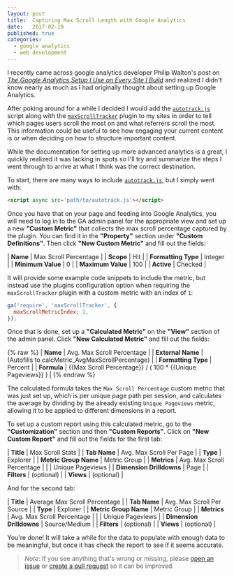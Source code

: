 ```yaml
---
layout: post
title:  Capturing Max Scroll Length with Google Analytics
date:   2017-02-19
published: true
categories: 
  - google analytics
  - web development
---
```


I recently came across google analytics developer Philip Walton's post on [_The Google Analytics Setup I Use on Every Site I Build_](https://philipwalton.com/articles/the-google-analytics-setup-i-use-on-every-site-i-build/) and realized I didn't know nearly as much as I had originally thought about setting up Google Analytics. 

After poking around for a while I decided I would add the [`autotrack.js`](https://github.com/googleanalytics/autotrack) script along with the [`maxScrollTracker`](https://github.com/googleanalytics/autotrack/blob/master/docs/plugins/max-scroll-tracker.md) plugin to my sites in order to tell which pages users scroll the most on and what referrers scroll the most. This information could be useful to see how engaging your current content is or when deciding on how to structure important content.

While the documentation for setting up more advanced analytics is a great, I quickly realized it was lacking in spots so I'll try and summarize the steps I went through to arrive at what I think was the correct destination.

To start, there are many ways to include [`autotrack.js`](https://github.com/googleanalytics/autotrack/blob/master/autotrack.js), but I simply went with:

```html
<script async src='path/to/autotrack.js'></script>
```

Once you have that on your page and feeding into Google Analytics, you will need to log in to the GA admin panel for the appropriate view and set up a new **"Custom Metric"** that collects the max scroll percentage captured by the plugin. You can find it in the **"Property"** section under **"Custom Definitions"**. Then click **"New Custom Metric"** and fill out the fields:

| **Name**            | Max Scroll Percentage |
| **Scope**           | Hit                   |
| **Formatting Type** | Integer               |
| **Minimum Value**   | 0                     |
| **Maximum Value**   | 100                   |
| **Active**          | Checked               |

It will provide some example code snippets to include the metric, but instead use the plugins configuration option when requiring the `maxScrollTracker` plugin with a custom metric with an index of `1`:

```js
ga('require', 'maxScrollTracker', {
  maxScrollMetricIndex: 1,
});
```

Once that is done, set up a **"Calculated Metric"** on the **"View"** section of the admin panel. Click **"New Calculated Metric"** and fill out the fields:

{% raw %}
| **Name**            | Avg. Max Scroll Percentage                                 |
| **External Name**   | (Autofills to calcMetric_AvgMaxScrollPercentage)           |
| **Formatting Type** | Percent                                                    |
| **Formula**         | {{Max Scroll Percentage}} / ( 100 * {{Unique Pageviews}} ) |
{% endraw %}

The calculated formula takes the `Max Scroll Percentage` custom metric that was just set up, which is per unique page path per session, and calculates the average by dividing by the already existing `Unique Pageviews` metric, allowing it to be applied to different dimensions in a report.

To set up a custom report using this calculated metric, go to the **"Customization"** section and then **"Custom Reports"**. Click on **"New Custom Report"** and fill out the fields for the first tab:


| **Title**                | Max Scroll Stats              |
| **Tab Name**             | Avg. Max Scroll Per Page      |
| **Type**                 | Explorer                      |
| **Metric Group Name**    | Metric Group                  |
| **Metrics**              | Avg. Max Scroll Percentage    |
|                          | Unique Pageviews              |
| **Dimension Drilldowns** | Page                          |
| **Filters**              | (optional)                    |
| **Views**                | (optional)                    |

And for the second tab:

| **Title**                | Average Max Scroll Percentage |
| **Tab Name**             | Avg. Max Scroll Per Source    |
| **Type**                 | Explorer                      |
| **Metric Group Name**    | Metric Group                  |
| **Metrics**              | Avg. Max Scroll Percentage    |
|                          | Unique Pageviews              |
| **Dimension Drilldowns** | Source/Medium                 |
| **Filters**              | (optional)                    |
| **Views**                | (optional)                    |

You're done! It will take a while for the data to populate with enough data to be meaningful, but once it has check the report to see if it seems accurate.

> *Note:* If you see anything that's wrong or missing, please [open an issue](https://github.com/jdillard/jdillard.github.io/issues) or [create a pull request](https://github.com/jdillard/jdillard.github.io/pulls) so it can be improved.